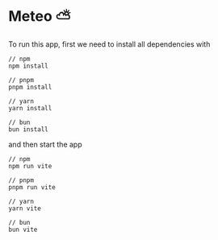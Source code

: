 # Meteo ⛅️

To run this app, first we need to install all dependencies with

```
// npm
npm install

// pnpm
pnpm install

// yarn
yarn install

// bun
bun install
```

and then start the app

```
// npm
npm run vite

// pnpm
pnpm run vite

// yarn
yarn vite

// bun
bun vite
```
